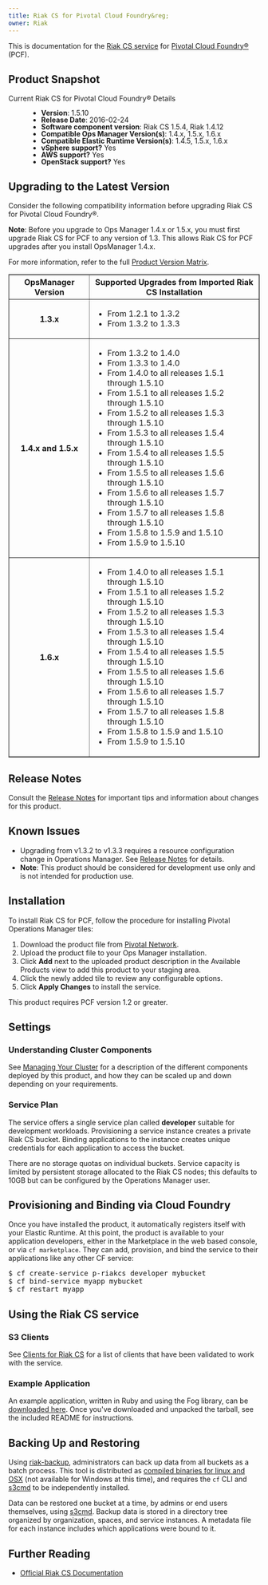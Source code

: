 ```yaml
---
title: Riak CS for Pivotal Cloud Foundry&reg;
owner: Riak
---
```


This is documentation for the [Riak CS service](https://network.pivotal.io/products/p-riakcs) for [Pivotal Cloud Foundry&reg;](https://network.pivotal.io/products/pivotal-cf) (PCF).

## <a id="product-snapshot"></a>Product Snapshot ##

Current Riak CS for Pivotal Cloud Foundry&reg; Details
<div style="line-height: 1; padding-left: 3em">

- **Version**: 1.5.10
- **Release Date**: 2016-02-24
- **Software component version**: Riak CS 1.5.4, Riak 1.4.12
- **Compatible Ops Manager Version(s)**: 1.4.x, 1.5.x, 1.6.x
- **Compatible Elastic Runtime Version(s)**: 1.4.5, 1.5.x, 1.6.x
- **vSphere support?** Yes
- **AWS support?** Yes
- **OpenStack support?** Yes
</div>

## <a id="upgrading"></a>Upgrading to the Latest Version ##

Consider the following compatibility information before upgrading Riak CS for Pivotal Cloud Foundry&reg;.

<p class="note"><strong>Note</strong>: Before you upgrade to Ops Manager 1.4.x or 1.5.x, you must first upgrade Riak CS for PCF to any version of 1.3. This allows Riak CS for PCF upgrades after you install OpsManager 1.4.x.</p>

For more information, refer to the full [Product Version Matrix](../compatibility-matrix.pdf).

<table border="1" class="nice">
<tr><th>OpsManager Version</th>
    <th>Supported Upgrades from Imported Riak CS Installation</th></tr>
<tr><th>1.3.x</th>
    <td><ul>
        <li>From 1.2.1 to 1.3.2</li>
        <li>From 1.3.2 to 1.3.3</li>
        </ul></td></tr>
<tr><th>1.4.x and 1.5.x</th>
    <td><ul>
        <li>From 1.3.2 to 1.4.0</li>
        <li>From 1.3.3 to 1.4.0</li>
        <li>From 1.4.0 to all releases 1.5.1 through 1.5.10</li>
        <li>From 1.5.1 to all releases 1.5.2 through 1.5.10</li>
        <li>From 1.5.2 to all releases 1.5.3 through 1.5.10</li>
        <li>From 1.5.3 to all releases 1.5.4 through 1.5.10</li>
        <li>From 1.5.4 to all releases 1.5.5 through 1.5.10</li>
        <li>From 1.5.5 to all releases 1.5.6 through 1.5.10</li>
        <li>From 1.5.6 to all releases 1.5.7 through 1.5.10</li>
        <li>From 1.5.7 to all releases 1.5.8 through 1.5.10</li>
        <li>From 1.5.8 to 1.5.9 and 1.5.10</li>
        <li>From 1.5.9 to 1.5.10</li>
        </ul></td></tr>
<tr><th>1.6.x</th>
    <td><ul>
        <li>From 1.4.0 to all releases 1.5.1 through 1.5.10</li>
        <li>From 1.5.1 to all releases 1.5.2 through 1.5.10</li>
        <li>From 1.5.2 to all releases 1.5.3 through 1.5.10</li>
        <li>From 1.5.3 to all releases 1.5.4 through 1.5.10</li>
        <li>From 1.5.4 to all releases 1.5.5 through 1.5.10</li>
        <li>From 1.5.5 to all releases 1.5.6 through 1.5.10</li>
        <li>From 1.5.6 to all releases 1.5.7 through 1.5.10</li>
        <li>From 1.5.7 to all releases 1.5.8 through 1.5.10</li>
        <li>From 1.5.8 to 1.5.9 and 1.5.10</li>
        <li>From 1.5.9 to 1.5.10</li>
        </ul></td></tr>
</table>

## <a id="release-notes"></a>Release Notes ##

Consult the [Release Notes](release-notes.html) for important tips and information about changes for this product.

## <a id="known-issues"></a>Known Issues ##

- Upgrading from v1.3.2 to v1.3.3 requires a resource configuration change in Operations Manager. See [Release Notes](release-notes.html) for details.
- **Note**: This product should be considered for development use only and is not intended for production use.

## <a id="installation"></a>Installation ##

To install Riak CS for PCF, follow the procedure for installing Pivotal Operations Manager tiles:

1. Download the product file from [Pivotal Network](https://network.pivotal.io/).
1. Upload the product file to your Ops Manager installation.
1. Click **Add** next to the uploaded product description in the Available Products view to add this product to your staging area.
1. Click the newly added tile to review any configurable options.
1. Click **Apply Changes** to install the service.

This product requires PCF version 1.2 or greater.

## <a id="settings"></a>Settings ##

### <a id="cluster-components"></a>Understanding Cluster Components ###

See [Managing Your Cluster](managing_your_cluster.html) for a description of the different components deployed by this product, and how they can be scaled up and down depending on your requirements.

### <a id="service-plan"></a>Service Plan ###

The service offers a single service plan called **developer** suitable for development workloads. Provisioning a service instance creates a private Riak CS bucket. Binding applications to the instance creates unique credentials for each application to access the bucket.

There are no storage quotas on individual buckets. Service capacity is limited by persistent storage allocated to the Riak CS nodes; this defaults to 10GB but can be configured by the Operations Manager user.

## <a id="provision-and-bind"></a>Provisioning and Binding via Cloud Foundry ##

Once you have installed the product, it automatically registers itself with your Elastic Runtime. At this point, the product is available to your application developers, either in the Marketplace in the web based console, or via `cf marketplace`. They can add, provision, and bind the service to their applications like any other CF service:

<pre class="terminal">
$ cf create-service p-riakcs developer mybucket
$ cf bind-service myapp mybucket
$ cf restart myapp
</pre>

## <a id="using-the-service"></a>Using the Riak CS service ##

### <a id="clients"></a>S3 Clients ###

See [Clients for Riak CS](https://github.com/cloudfoundry/cf-riak-cs-release/blob/master/docs/clients.md) for a list of clients that have been validated to work with the service.

### <a id="example-app"></a>Example Application ###

An example application, written in Ruby and using the Fog library, can be [downloaded here](riakcs-example-app.tgz). Once you've downloaded and unpacked the tarball, see the included README for instructions.

<a id="backing-up"></a>

## Backing Up and Restoring

Using [riak-backup](https://github.com/cloudfoundry/cf-riak-cs-release/tree/master/scripts/riak-backup/src/riak_backup), administrators can back up data from all buckets as a batch process. This tool is distributed as [compiled binaries for linux and OSX](https://github.com/cloudfoundry/cf-riak-cs-release/tree/master/scripts/riak-backup/bin) (not available for Windows at this time), and requires the `cf` CLI and [s3cmd](https://github.com/cloudfoundry/cf-riak-cs-release/blob/master/docs/clients.md#s3cmd) to be independently installed.

Data can be restored one bucket at a time, by admins or end users themselves, using [s3cmd](https://github.com/cloudfoundry/cf-riak-cs-release/blob/master/docs/clients.md#s3cmd). Backup data is stored in a directory tree organized by organization, spaces, and service instances. A metadata file for each instance includes which applications were bound to it.


## Further Reading

* [Official Riak CS Documentation](http://basho.com/riak-cloud-storage/)
